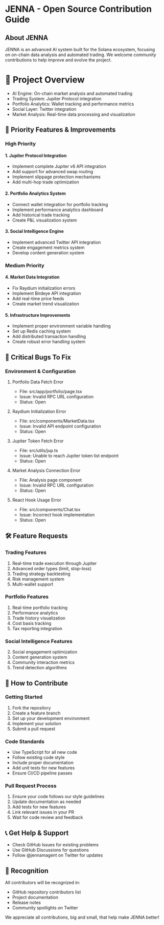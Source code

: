 # JENNA - Open Source Contribution Guide

## About JENNA
JENNA is an advanced AI system built for the Solana ecosystem, focusing on on-chain data analysis and automated trading. We welcome community contributions to help improve and evolve the project.
# 🌟 Project Overview
- AI Engine: On-chain market analysis and automated trading
- Trading System: Jupiter Protocol integration
- Portfolio Analytics: Wallet tracking and performance metrics
- Social Layer: Twitter integration
- Market Analysis: Real-time data processing and visualization
## 🎯 Priority Features & Improvements

### High Priority

#### 1. Jupiter Protocol Integration
- Implement complete Jupiter v6 API integration
- Add support for advanced swap routing
- Implement slippage protection mechanisms
- Add multi-hop trade optimization

#### 2. Portfolio Analytics System
- Connect wallet integration for portfolio tracking
- Implement performance analytics dashboard
- Add historical trade tracking
- Create P&L visualization system

#### 3. Social Intelligence Engine
- Implement advanced Twitter API integration
- Create engagement metrics system
- Develop content generation system

### Medium Priority

#### 4. Market Data Integration
- Fix Raydium initialization errors
- Implement Birdeye API integration
- Add real-time price feeds
- Create market trend visualization

#### 5. Infrastructure Improvements
- Implement proper environment variable handling
- Set up Redis caching system
- Add distributed transaction handling
- Create robust error handling system

## 🐛 Critical Bugs To Fix

### Environment & Configuration
1. Portfolio Data Fetch Error
   - File: src/app/portfolio/page.tsx
   - Issue: Invalid RPC URL configuration
   - Status: Open

2. Raydium Initialization Error
   - File: src/components/MarketData.tsx
   - Issue: Invalid API endpoint configuration
   - Status: Open

3. Jupiter Token Fetch Error
   - File: src/utils/jup.ts
   - Issue: Unable to reach Jupiter token list endpoint
   - Status: Open

4. Market Analysis Connection Error
   - File: Analysis page component
   - Issue: Invalid RPC URL configuration
   - Status: Open

5. React Hook Usage Error
   - File: src/components/Chat.tsx
   - Issue: Incorrect hook implementation
   - Status: Open

## 🛠️ Feature Requests

### Trading Features
1. Real-time trade execution through Jupiter
2. Advanced order types (limit, stop-loss)
3. Trading strategy backtesting
4. Risk management system
5. Multi-wallet support

### Portfolio Features
1. Real-time portfolio tracking
2. Performance analytics
3. Trade history visualization
4. Cost basis tracking
5. Tax reporting integration

### Social Intelligence Features
2. Social engagement optimization
3. Content generation system
4. Community interaction metrics
5. Trend detection algorithms

## 📝 How to Contribute

### Getting Started
1. Fork the repository
2. Create a feature branch
3. Set up your development environment
4. Implement your solution
5. Submit a pull request


### Code Standards
- Use TypeScript for all new code
- Follow existing code style
- Include proper documentation
- Add unit tests for new features
- Ensure CI/CD pipeline passes

### Pull Request Process
1. Ensure your code follows our style guidelines
2. Update documentation as needed
3. Add tests for new features
4. Link relevant issues in your PR
5. Wait for code review and feedback

## 📞 Get Help & Support
- Check GitHub Issues for existing problems
- Use GitHub Discussions for questions
- Follow @jennamagent on Twitter for updates

## 👥 Recognition
All contributors will be recognized in:
- GitHub repository contributors list
- Project documentation
- Release notes
- Community spotlights on Twitter

We appreciate all contributions, big and small, that help make JENNA better!
